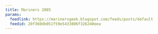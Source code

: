 ```yaml
---
title: Mariners 2005
params:
  feedlink: https://marinersgeek.blogspot.com/feeds/posts/default
  feedid: 20f360db051f59e5433806f326240eea
---
```

